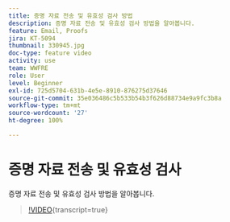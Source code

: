 ```yaml
---
title: 증명 자료 전송 및 유효성 검사 방법
description: 증명 자료 전송 및 유효성 검사 방법을 알아봅니다.
feature: Email, Proofs
jira: KT-5094
thumbnail: 330945.jpg
doc-type: feature video
activity: use
team: WWFRE
role: User
level: Beginner
exl-id: 725d5704-631b-4e5e-8910-876275d37646
source-git-commit: 35e036486c5b533b54b3f626d88734e9a9fc3b8a
workflow-type: tm+mt
source-wordcount: '27'
ht-degree: 100%

---
```


# 증명 자료 전송 및 유효성 검사

증명 자료 전송 및 유효성 검사 방법을 알아봅니다.

>[!VIDEO](https://video.tv.adobe.com/v/330945?learn=on){transcript=true}
